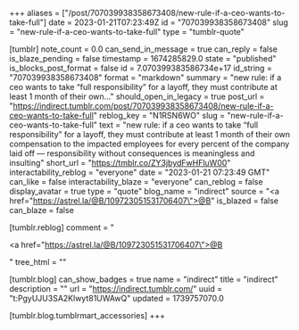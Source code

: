 +++
aliases = ["/post/707039938358673408/new-rule-if-a-ceo-wants-to-take-full"]
date = 2023-01-21T07:23:49Z
id = "707039938358673408"
slug = "new-rule-if-a-ceo-wants-to-take-full"
type = "tumblr-quote"

[tumblr]
note_count = 0.0
can_send_in_message = true
can_reply = false
is_blaze_pending = false
timestamp = 1674285829.0
state = "published"
is_blocks_post_format = false
id = 7.070399383586734e+17
id_string = "707039938358673408"
format = "markdown"
summary = "new rule: if a ceo wants to take “full responsibility” for a layoff, they must contribute at least 1 month of their own..."
should_open_in_legacy = true
post_url = "https://indirect.tumblr.com/post/707039938358673408/new-rule-if-a-ceo-wants-to-take-full"
reblog_key = "N1RSN6WO"
slug = "new-rule-if-a-ceo-wants-to-take-full"
text = "new rule: if a ceo wants to take “full responsibility” for a layoff, they must contribute at least 1 month of their own compensation to the impacted employees for every percent of the company laid off — responsibility without consequences is meaningless and insulting"
short_url = "https://tmblr.co/ZY3jbydFwHFluW00"
interactability_reblog = "everyone"
date = "2023-01-21 07:23:49 GMT"
can_like = false
interactability_blaze = "everyone"
can_reblog = false
display_avatar = true
type = "quote"
blog_name = "indirect"
source = "<a href=\"https://astrel.la/@B/109723051531706407\">@B</a>"
is_blazed = false
can_blaze = false

[tumblr.reblog]
comment = "<p><a href=\"https://astrel.la/@B/109723051531706407\">@B</a></p>"
tree_html = ""

[tumblr.blog]
can_show_badges = true
name = "indirect"
title = "indirect"
description = ""
url = "https://indirect.tumblr.com/"
uuid = "t:PgyUJU3SA2Klwyt81UWAwQ"
updated = 1739757070.0

[tumblr.blog.tumblrmart_accessories]
+++
